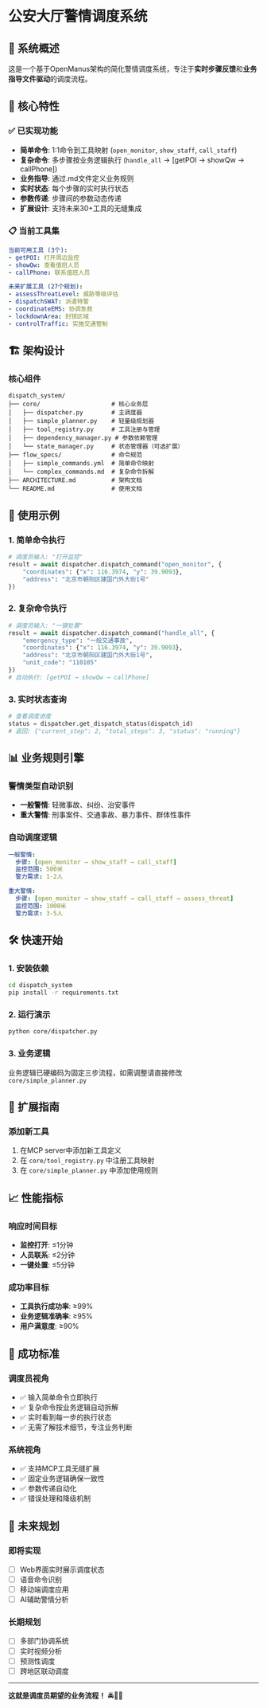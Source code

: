 # 公安大厅警情调度系统

## 🎯 系统概述

这是一个基于OpenManus架构的简化警情调度系统，专注于**实时步骤反馈**和**业务指导文件驱动**的调度流程。

## 🚀 核心特性

### ✅ 已实现功能
- **简单命令**: 1:1命令到工具映射 (`open_monitor`, `show_staff`, `call_staff`)
- **复杂命令**: 多步骤按业务逻辑执行 (`handle_all` → [getPOI → showQw → callPhone])
- **业务指导**: 通过.md文件定义业务规则
- **实时状态**: 每个步骤的实时执行状态
- **参数传递**: 步骤间的参数动态传递
- **扩展设计**: 支持未来30+工具的无缝集成

### 📋 当前工具集
```yaml
当前可用工具 (3个):
- getPOI: 打开周边监控
- showQw: 查看值班人员  
- callPhone: 联系值班人员

未来扩展工具 (27个规划):
- assessThreatLevel: 威胁等级评估
- dispatchSWAT: 派遣特警
- coordinateEMS: 协调急救
- lockdownArea: 封锁区域
- controlTraffic: 实施交通管制
```

## 🏗️ 架构设计

### 核心组件
```
dispatch_system/
├── core/                    # 核心业务层
│   ├── dispatcher.py        # 主调度器
│   ├── simple_planner.py    # 轻量级规划器
│   ├── tool_registry.py     # 工具注册与管理
│   ├── dependency_manager.py # 参数依赖管理
│   └── state_manager.py     # 状态管理器（可选扩展）
├── flow_specs/              # 命令规范
│   ├── simple_commands.yml  # 简单命令映射
│   └── complex_commands.md  # 复杂命令拆解
├── ARCHITECTURE.md          # 架构文档
└── README.md                # 使用文档
```

## 🎯 使用示例

### 1. 简单命令执行
```python
# 调度员输入: "打开监控"
result = await dispatcher.dispatch_command("open_monitor", {
    "coordinates": {"x": 116.3974, "y": 39.9093},
    "address": "北京市朝阳区建国门外大街1号"
})
```

### 2. 复杂命令执行
```python
# 调度员输入: "一键处置"
result = await dispatcher.dispatch_command("handle_all", {
    "emergency_type": "一般交通事故",
    "coordinates": {"x": 116.3974, "y": 39.9093},
    "address": "北京市朝阳区建国门外大街1号",
    "unit_code": "110105"
})
# 自动执行: [getPOI → showQw → callPhone]
```

### 3. 实时状态查询
```python
# 查看调度进度
status = dispatcher.get_dispatch_status(dispatch_id)
# 返回: {"current_step": 2, "total_steps": 3, "status": "running"}
```

## 📊 业务规则引擎

### 警情类型自动识别
- **一般警情**: 轻微事故、纠纷、治安事件
- **重大警情**: 刑事案件、交通事故、暴力事件、群体性事件

### 自动调度逻辑
```yaml
一般警情:
  步骤: [open_monitor → show_staff → call_staff]
  监控范围: 500米
  警力需求: 1-2人

重大警情:
  步骤: [open_monitor → show_staff → call_staff → assess_threat]
  监控范围: 1000米
  警力需求: 3-5人
```

## 🛠️ 快速开始

### 1. 安装依赖
```bash
cd dispatch_system
pip install -r requirements.txt
```

### 2. 运行演示
```bash
python core/dispatcher.py
```

### 3. 业务逻辑
业务逻辑已硬编码为固定三步流程，如需调整请直接修改 `core/simple_planner.py`

## 🔄 扩展指南

### 添加新工具
1. 在MCP server中添加新工具定义
2. 在 `core/tool_registry.py` 中注册工具映射
3. 在 `core/simple_planner.py` 中添加使用规则

## 📈 性能指标

### 响应时间目标
- **监控打开**: ≤1分钟
- **人员联系**: ≤2分钟  
- **一键处置**: ≤5分钟

### 成功率目标
- **工具执行成功率**: ≥99%
- **业务逻辑准确率**: ≥95%
- **用户满意度**: ≥90%

## 🎯 成功标准

### 调度员视角
- ✅ 输入简单命令立即执行
- ✅ 复杂命令按业务逻辑自动拆解
- ✅ 实时看到每一步的执行状态
- ✅ 无需了解技术细节，专注业务判断

### 系统视角
- ✅ 支持MCP工具无缝扩展
- ✅ 固定业务逻辑确保一致性
- ✅ 参数传递自动化
- ✅ 错误处理和降级机制

## 🔮 未来规划

### 即将实现
- [ ] Web界面实时展示调度状态
- [ ] 语音命令识别
- [ ] 移动端调度应用
- [ ] AI辅助警情分析

### 长期规划
- [ ] 多部门协调系统
- [ ] 实时视频分析
- [ ] 预测性调度
- [ ] 跨地区联动调度

---

**这就是调度员期望的业务流程！** 🚔👮‍♂️